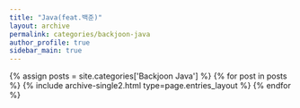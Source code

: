 ```yaml
---
title: "Java(feat.백준)"
layout: archive
permalink: categories/backjoon-java
author_profile: true
sidebar_main: true
---
```



{% assign posts = site.categories['Backjoon Java'] %}
{% for post in posts %} {% include archive-single2.html type=page.entries_layout %} {% endfor %}
